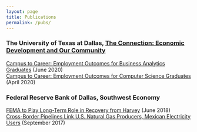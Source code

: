 ```yaml
---
layout: page
title: Publications
permalink: /pubs/
---
```


### The University of Texas at Dallas, [The Connection: Economic Development and Our Community](https://www.utdallas.edu/economicengine/connection/)

[Campus to Career: Employment Outcomes for Business Analytics Graduates](https://www.utdallas.edu/economicengine/download/The_Connection_20200602.pdf) (June 2020)  
[Campus to Career: Employment Outcomes for Computer Science Graduates](https://www.utdallas.edu/economicengine/download/The_Connection_20200401.pdf) (April 2020)


### Federal Reserve Bank of Dallas, Southwest Economy

[FEMA to Play Long-Term Role in Recovery from Harvey](https://www.dallasfed.org/~/media/documents/research/swe/2018/swe1802e.pdf) (June 2018)    
[Cross-Border Pipelines Link U.S. Natural Gas Producers, Mexican Electricity Users](https://www.dallasfed.org/~/media/documents/research/swe/2017/swe1703f.pdf) (September 2017)

